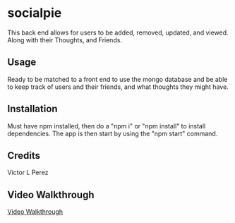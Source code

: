 # socialpie

This back end allows for users to be added, removed, updated, and viewed. Along with their Thoughts, and Friends. 

## Usage

Ready to be matched to a front end to use the mongo database and be able to keep track of users and their friends, and what thoughts they might have.

## Installation

Must have npm installed, then do a "npm i" or "npm install" to install dependencies. The app is then start by using the "npm start" command.

## Credits

Victor L Perez

## Video Walkthrough

[Video Walkthrough](https://watch.screencastify.com/v/8u3sY6P6CHP4wNGpMnbS)